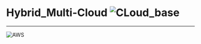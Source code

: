 # Hybrid_Multi-Cloud ![CLoud_base](https://thumbs.gfycat.com/CompassionateSecretGodwit-max-1mb.gif)
__________________________________________________________________________________________
![AWS](https://assets.rappler.com/612F469A6EA84F6BAE882D2B94A4B421/img/402066C85613444B9602EB0FC677C5D1/amazon-web-services-down-20140527.gif)

